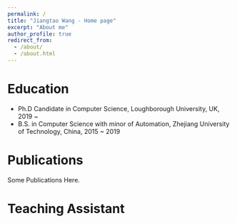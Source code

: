 ```yaml
---
permalink: /
title: "Jiangtao Wang - Home page"
excerpt: "About me"
author_profile: true
redirect_from: 
  - /about/
  - /about.html
---
```



Education
======
* Ph.D Candidate in Computer Science, Loughborough University, UK, 2019 ~
* B.S. in Computer Science with minor of Automation, Zhejiang University of Technology, China, 2015 ~ 2019

Publications
======
  Some Publications Here.
  

Teaching Assistant
======
 
